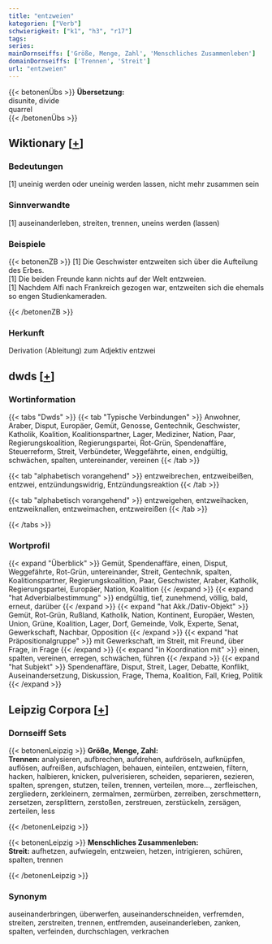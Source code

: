 ```yaml
---
title: "entzweien"
kategorien: ["Verb"]
schwierigkeit: ["k1", "h3", "r17"]
tags:
series:
mainDornseiffs: ['Größe, Menge, Zahl', 'Menschliches Zusammenleben']
domainDornseiffs: ['Trennen', 'Streit']
url: "entzweien"
---
```


{{< betonenÜbs >}}
**Übersetzung:**  
disunite, divide  
quarrel  
{{< /betonenÜbs >}}

## Wiktionary [[+](https://de.wiktionary.org/wiki/entzweien)]

### Bedeutungen
[1] uneinig werden oder uneinig werden lassen, nicht mehr zusammen sein  

### Sinnverwandte
[1] auseinanderleben, streiten, trennen, uneins werden (lassen)  

### Beispiele
{{< betonenZB >}}
[1] Die Geschwister entzweiten sich über die Aufteilung des Erbes.  
[1] Die beiden Freunde kann nichts auf der Welt entzweien.  
[1] Nachdem Alfi nach Frankreich gezogen war, entzweiten sich die ehemals so engen Studienkameraden.  

{{< /betonenZB >}}
### Herkunft
Derivation (Ableitung) zum Adjektiv entzwei  



## dwds [[+](https://www.dwds.de/wb/entzweien)]

### Wortinformation
{{< tabs "Dwds" >}}
{{< tab "Typische Verbindungen" >}}
Anwohner, Araber, Disput, Europäer, Gemüt, Genosse, Gentechnik, Geschwister, Katholik, Koalition, Koalitionspartner, Lager, Mediziner, Nation, Paar, Regierungskoalition, Regierungspartei, Rot-Grün, Spendenaffäre, Steuerreform, Streit, Verbündeter, Weggefährte, einen, endgültig, schwächen, spalten, untereinander, vereinen
{{< /tab >}}

{{< tab "alphabetisch vorangehend" >}}
entzweibrechen, entzweibeißen, entzwei, entzündungswidrig, Entzündungsreaktion
{{< /tab >}}

{{< tab "alphabetisch vorangehend" >}}
entzweigehen, entzweihacken, entzweiknallen, entzweimachen, entzweireißen
{{< /tab >}}

{{< /tabs >}}

### Wortprofil
{{< expand "Überblick" >}} Gemüt, Spendenaffäre, einen, Disput, Weggefährte, Rot-Grün, untereinander, Streit, Gentechnik, spalten, Koalitionspartner, Regierungskoalition, Paar, Geschwister, Araber, Katholik, Regierungspartei, Europäer, Nation, Koalition {{< /expand >}}
{{< expand "hat Adverbialbestimmung" >}} endgültig, tief, zunehmend, völlig, bald, erneut, darüber {{< /expand >}}
{{< expand "hat Akk./Dativ-Objekt" >}} Gemüt, Rot-Grün, Rußland, Katholik, Nation, Kontinent, Europäer, Westen, Union, Grüne, Koalition, Lager, Dorf, Gemeinde, Volk, Experte, Senat, Gewerkschaft, Nachbar, Opposition {{< /expand >}}
{{< expand "hat Präpositionalgruppe" >}} mit Gewerkschaft, im Streit, mit Freund, über Frage, in Frage {{< /expand >}}
{{< expand "in Koordination mit" >}} einen, spalten, vereinen, erregen, schwächen, führen {{< /expand >}}
{{< expand "hat Subjekt" >}} Spendenaffäre, Disput, Streit, Lager, Debatte, Konflikt, Auseinandersetzung, Diskussion, Frage, Thema, Koalition, Fall, Krieg, Politik {{< /expand >}}

## Leipzig Corpora [[+](https://corpora.uni-leipzig.de/en/res?word=entzweien&corpusId=deu_newscrawl-public_2018)]

### Dornseiff Sets
{{< betonenLeipzig >}}
**Größe, Menge, Zahl:**  
**Trennen:** analysieren, aufbrechen, aufdrehen, aufdröseln, aufknüpfen, auflösen, aufreißen, aufschlagen, behauen, einteilen, entzweien, filtern, hacken, halbieren, knicken, pulverisieren, scheiden, separieren, sezieren, spalten, sprengen, stutzen, teilen, trennen, verteilen, more..., zerfleischen, zergliedern, zerkleinern, zermalmen, zermürben, zerreiben, zerschmettern, zersetzen, zersplittern, zerstoßen, zerstreuen, zerstückeln, zersägen, zerteilen, less  

{{< /betonenLeipzig >}}


{{< betonenLeipzig >}}
**Menschliches Zusammenleben:**  
**Streit:** aufhetzen, aufwiegeln, entzweien, hetzen, intrigieren, schüren, spalten, trennen  

{{< /betonenLeipzig >}}

### Synonym
auseinanderbringen, überwerfen, auseinanderschneiden, verfremden, streiten, zerstreiten, trennen, entfremden, auseinanderleben, zanken, spalten, verfeinden, durchschlagen, verkrachen

